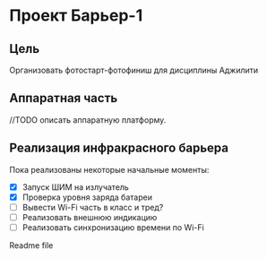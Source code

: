 # Проект Барьер-1

## Цель

Организовать фотостарт-фотофиниш для дисциплины Аджилити

## Аппаратная часть

//TODO описать аппаратную платформу.

## Реализация инфракрасного барьера

Пока реализованы некоторые начальные моменты:

- [x] Запуск ШИМ на излучатель
- [x] Проверка уровня заряда батареи
- [ ] Вывести Wi-Fi часть в класс и тред?
- [ ] Реализовать внешнюю индикацию
- [ ] Реализовать синхронизацию времени по Wi-Fi

Readme file